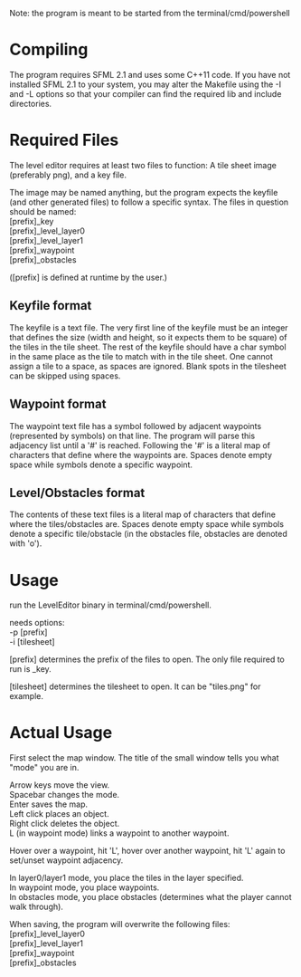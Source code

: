 Note: the program is meant to be started from the terminal/cmd/powershell

# Compiling

The program requires SFML 2.1 and uses some C++11 code.
If you have not installed SFML 2.1 to your system, you may alter the
Makefile using the -I and -L options so that your compiler can find
the required lib and include directories.

# Required Files

The level editor requires at least two files to function:
A tile sheet image (preferably png), and a key file.

The image may be named anything, but the program expects the keyfile (and
other generated files) to follow a specific syntax.
The files in question should be named:  
[prefix]_key  
[prefix]_level_layer0  
[prefix]_level_layer1  
[prefix]_waypoint  
[prefix]_obstacles

([prefix] is defined at runtime by the user.)

## Keyfile format

The keyfile is a text file.
The very first line of the keyfile must be an integer that defines the size
(width and height, so it expects them to be square) of the tiles in the tile
sheet.
The rest of the keyfile should have a char symbol in the same place as the
tile to match with in the tile sheet. One cannot assign a tile to a space,
as spaces are ignored. Blank spots in the tilesheet can be skipped using
spaces.

## Waypoint format

The waypoint text file has a symbol followed by adjacent waypoints
(represented by symbols) on that line. The program will parse this
adjacency list until a '#' is reached. Following the '#' is a literal
map of characters that define where the waypoints are. Spaces denote
empty space while symbols denote a specific waypoint.

## Level/Obstacles format

The contents of these text files is a literal map of characters that define
where the tiles/obstacles are. Spaces denote empty space while symbols denote
a specific tile/obstacle (in the obstacles file, obstacles are denoted with
'o').


# Usage

run the LevelEditor binary in terminal/cmd/powershell.

needs options:  
-p [prefix]  
-i [tilesheet]

[prefix] determines the prefix of the files to open.
The only file required to run is <prefix>_key.

[tilesheet] determines the tilesheet to open.
It can be "tiles.png" for example.

# Actual Usage

First select the map window.
The title of the small window tells you what "mode" you are in.

Arrow keys move the view.  
Spacebar changes the mode.  
Enter saves the map.  
Left click places an object.  
Right click deletes the object.  
L (in waypoint mode) links a waypoint to another waypoint.  


Hover over a waypoint, hit 'L', hover over another waypoint, hit 'L' again to set/unset waypoint adjacency.

In layer0/layer1 mode, you place the tiles in the layer specified.  
In waypoint mode, you place waypoints.  
In obstacles mode, you place obstacles (determines what the player cannot walk through).

When saving, the program will overwrite the following files:  
[prefix]_level_layer0  
[prefix]_level_layer1  
[prefix]_waypoint  
[prefix]_obstacles

